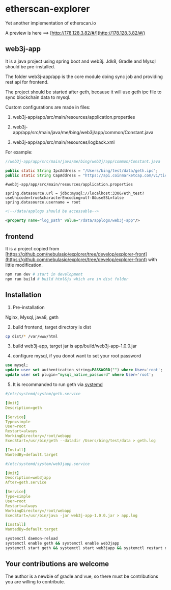 # etherscan-explorer
Yet another implementation of etherscan.io

A preview is here ==> [http://178.128.3.82/#/](http://178.128.3.82/#/)

## web3j-app
It is a java project using spring boot and web3j. Jdk8, Gradle and Mysql should be pre-installed.

The folder web3j-app/app is the core module doing sync job and providing rest api for frontend.

The project should be started after geth, because it will use geth ipc file to sync blockchain data to mysql.

Custom configurations are made in files:

1. web3j-app/app/src/main/resources/application.properties

2. web3j-app/app/src/main/java/me/bing/web3j/app/common/Constant.java

3. web3j-app/app/src/main/resources/logback.xml

For example: 

```java
//web3j-app/app/src/main/java/me/bing/web3j/app/common/Constant.java

public static String IpcAddress = "/Users/bing/test/data/geth.ipc";
public static String CapAddress = "https://api.coinmarketcap.com/v1/ticker/ethereum/";
```

```properties
#web3j-app/app/src/main/resources/application.properties

spring.datasource.url = jdbc:mysql://localhost:3306/eth_test?useUnicode=true&characterEncoding=utf-8&useSSL=false
spring.datasource.username = root
```

```xml
<!--/data/applogs should be accessable-->

<property name="log_path" value="/data/applogs/web3j-app"/>
```

## frontend
It is a project copied from [https://github.com/nebulasio/explorer/tree/develop/explorer-front](https://github.com/nebulasio/explorer/tree/develop/explorer-front) with little modification.

```bash
npm run dev # start in development
npm run build # build html&js which are in dist folder
```

## Installation
1. Pre-installation

Nginx, Mysql, java8, geth 

2. build frontend, target directory is dist

```sh
cp dist/* /var/www/html
```

3. build web3j-app, target jar is app/build/web3j-app-1.0.0.jar

4. configure mysql, if you donot want to set your root password

```sql
use mysql;
update user set authentication_string=PASSWORD("") where User='root';
update user set plugin="mysql_native_password" where User='root';
```

5. It is recommanded to run geth via [systemd](http://manpages.ubuntu.com/manpages/bionic/man1/systemctl.1.html)

```yaml
#/etc/systemd/system/geth.service

[Unit]
Description=geth

[Service]
Type=simple
User=root
Restart=always
WorkingDirectory=/root/webapp
ExecStart=/usr/bin/geth --datadir /Users/bing/test/data > geth.log

[Install]
WantedBy=default.target
```

```yaml
#/etc/systemd/system/web3japp.service

[Unit]
Description=web3japp
After=geth.service

[Service]
Type=simple
User=root
Restart=always
WorkingDirectory=/root/webapp
ExecStart=/usr/bin/java -jar web3j-app-1.0.0.jar > app.log

[Install]
WantedBy=default.target
```

```sh
systemctl daemon-reload
systemctl enable geth && systemctl enable web3japp
systemctl start geth && systemctl start web3japp && systemctl restart nginx
```

## Your contributions are welcome
The author is a newbie of gradle and vue, so there must be contributions you are willing to contribute.
